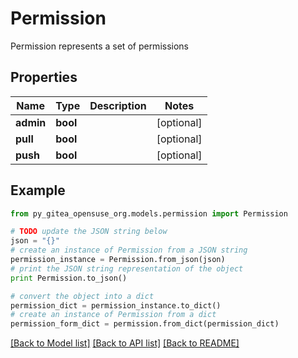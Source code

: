# Permission

Permission represents a set of permissions

## Properties
Name | Type | Description | Notes
------------ | ------------- | ------------- | -------------
**admin** | **bool** |  | [optional] 
**pull** | **bool** |  | [optional] 
**push** | **bool** |  | [optional] 

## Example

```python
from py_gitea_opensuse_org.models.permission import Permission

# TODO update the JSON string below
json = "{}"
# create an instance of Permission from a JSON string
permission_instance = Permission.from_json(json)
# print the JSON string representation of the object
print Permission.to_json()

# convert the object into a dict
permission_dict = permission_instance.to_dict()
# create an instance of Permission from a dict
permission_form_dict = permission.from_dict(permission_dict)
```
[[Back to Model list]](../README.md#documentation-for-models) [[Back to API list]](../README.md#documentation-for-api-endpoints) [[Back to README]](../README.md)


